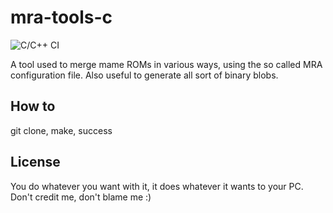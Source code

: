 # mra-tools-c
![C/C++ CI](https://github.com/sebdel/mra-tools-c/workflows/C/C++%20CI/badge.svg)

A tool used to merge mame ROMs in various ways, using the so called MRA configuration file.
Also useful to generate all sort of binary blobs.

## How to
git clone, make, success

## License

You do whatever you want with it, it does whatever it wants to your PC. Don't credit me, don't blame me :)
